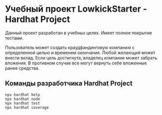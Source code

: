 # Учебный проект LowkickStarter - Hardhat Project

Данный проект разработан в учебных целях. Имеет полное покрытие тестами.

Пользователь может создать краудфандинговую компанию с определенной целью и временем окончания. Любой желающий может внести вклад. Если цель достигнута, владелец компании может забрать вложения. В противном случае все могут вернуть себе вложенные ранее средства.

## Команды разработчика Hardhat Project

```shell
npx hardhat help
npx hardhat node
npx hardhat test
npx hardhat coverage
```